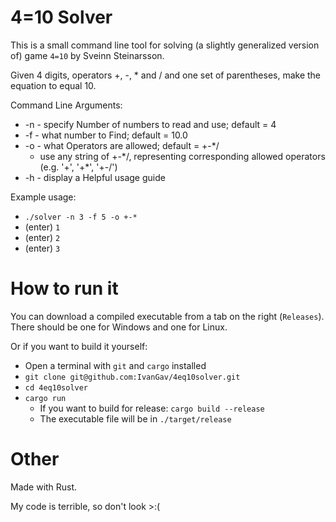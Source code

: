 # 4=10 Solver

This is a small command line tool for solving (a slightly generalized version of) game `4=10` by Sveinn Steinarsson.

Given 4 digits, operators +, -, * and / and one set of parentheses, make the equation to equal 10.

Command Line Arguments:
- -n - specify Number of numbers to read and use; default = 4
- -f - what number to Find; default = 10.0
- -o - what Operators are allowed; default = +-*/
  - use any string of +-\*/, representing corresponding allowed operators (e.g. '+', '+\*', '+-/')
- -h - display a Helpful usage guide

Example usage:
- `./solver -n 3 -f 5 -o +-*`
- (enter) `1`
- (enter) `2`
- (enter) `3`

# How to run it

You can download a compiled executable from a tab on the right (`Releases`). There should be one for Windows and one for Linux.

Or if you want to build it yourself:
- Open a terminal with `git` and `cargo` installed
- `git clone git@github.com:IvanGav/4eq10solver.git`
- `cd 4eq10solver`
- `cargo run`
  - If you want to build for release: `cargo build --release`
  - The executable file will be in `./target/release`

# Other

Made with Rust.

My code is terrible, so don't look >:(